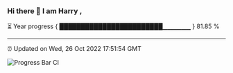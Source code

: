 ### Hi there 👋 I am Harry , 

⏳ Year progress { ████████████████████████▁▁▁▁▁▁ } 81.85 %

---

⏰ Updated on Wed, 26 Oct 2022 17:51:54 GMT

![Progress Bar CI](https://github.com/duykhang68/duykhang68/workflows/Progress%20Bar%20CI/badge.svg)
